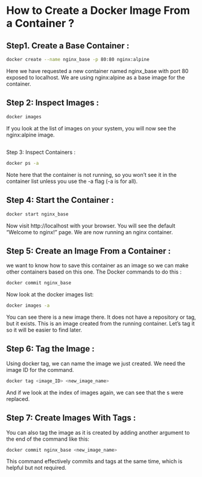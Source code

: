 # How to Create a Docker Image From a Container ?  
## Step1. Create a Base Container :
```bash  
docker create --name nginx_base -p 80:80 nginx:alpine
```  
Here we have requested a new container named nginx_base with port 80 exposed to localhost. We are using nginx:alpine as a base image for the container.  
## Step 2: Inspect Images :  
```bash  
docker images
``` 
If you look at the list of images on your system, you will now see the nginx:alpine image.  
##  
Step 3: Inspect Containers :  
```bash  
docker ps -a
```
Note here that the container is not running, so you won’t see it in the container list unless you use the -a flag (-a is for all).  
##  Step 4: Start the Container : 
 ```bash 
 docker start nginx_base
```  
Now visit http://localhost with your browser. You will see the default “Welcome to nginx!” page. We are now running an nginx container.

## Step 5: Create an Image From a Container :  

we want to know how to save this container as an image so we can make other containers based on this one. The Docker commands to do this :  
```bash  
docker commit nginx_base 
```  
Now look at the docker images list:
```bash  
docker images -a
```  
You can see there is a new image there. It does not have a repository or tag, but it exists. This is an image created from the running container. Let’s tag it so it will be easier to find later.  
## Step 6: Tag the Image :  
Using docker tag, we can name the image we just created. We need the image ID for the command.  
```bash  
docker tag <image_ID> <new_image_name>
```  
And if we look at the index of images again, we can see that the <None>s were replaced.  
## Step 7: Create Images With Tags :  
 You can also tag the image as it is created by adding another argument to the end of the command like this:  
 ```bash  
 docker commit nginx_base <new_image_name>
 ```  
 This command effectively commits and tags at the same time, which is helpful but not required.
